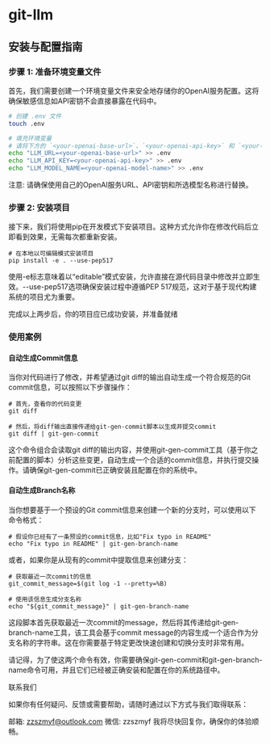 # git-llm

## 安装与配置指南
### 步骤 1: 准备环境变量文件
首先，我们需要创建一个环境变量文件来安全地存储你的OpenAI服务配置。这将确保敏感信息如API密钥不会直接暴露在代码中。

```sh
# 创建 .env 文件
touch .env

# 填充环境变量
# 请将下方的 `<your-openai-base-url>`、`<your-openai-api-key>` 和 `<your-openai-model-name>` 替换为实际值
echo "LLM_URL=<your-openai-base-url>" >> .env
echo "LLM_API_KEY=<your-openai-api-key>" >> .env
echo "LLM_MODEL_NAME=<your-openai-model-name>" >> .env
```
注意: 请确保使用自己的OpenAI服务URL、API密钥和所选模型名称进行替换。

### 步骤 2: 安装项目
接下来，我们将使用pip在开发模式下安装项目。这种方式允许你在修改代码后立即看到效果，无需每次都重新安装。
```
# 在本地以可编辑模式安装项目
pip install -e . --use-pep517
```
使用-e标志意味着以“editable”模式安装，允许直接在源代码目录中修改并立即生效。--use-pep517选项确保安装过程中遵循PEP 517规范，这对于基于现代构建系统的项目尤为重要。

完成以上两步后，你的项目应已成功安装，并准备就绪

### 使用案例
#### 自动生成Commit信息
当你对代码进行了修改，并希望通过git diff的输出自动生成一个符合规范的Git commit信息，可以按照以下步骤操作：
```
# 首先，查看你的代码变更
git diff

# 然后，将diff输出直接传递给git-gen-commit脚本以生成并提交commit
git diff | git-gen-commit
```
这个命令组合会读取git diff的输出内容，并使用git-gen-commit工具（基于你之前配置的脚本）分析这些变更，自动生成一个合适的commit信息，并执行提交操作。请确保git-gen-commit已正确安装且配置在你的系统中。
#### 自动生成Branch名称
当你想要基于一个预设的Git commit信息来创建一个新的分支时，可以使用以下命令格式：
```
# 假设你已经有了一条预设的commit信息，比如"Fix typo in README"
echo "Fix typo in README" | git-gen-branch-name
```
或者，如果你是从现有的commit中提取信息来创建分支：
```
# 获取最近一次commit的信息
git_commit_message=$(git log -1 --pretty=%B)

# 使用该信息生成分支名称
echo "${git_commit_message}" | git-gen-branch-name
```
这段脚本首先获取最近一次commit的message，然后将其传递给git-gen-branch-name工具，该工具会基于commit message的内容生成一个适合作为分支名称的字符串。这在你需要基于特定更改快速创建和切换分支时非常有用。

请记得，为了使这两个命令有效，你需要确保git-gen-commit和git-gen-branch-name命令可用，并且它们已经被正确安装和配置在你的系统路径中。

联系我们

如果你有任何疑问、反馈或需要帮助，请随时通过以下方式与我们取得联系：

邮箱: zzszmyf@outlook.com
微信: zzszmyf
我将尽快回复你，确保你的体验顺畅。

